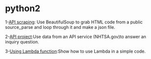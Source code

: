 # python2
1-[API scraping](https://github.com/vaji31/python2/blob/master/APIscarping): Use BeautifulSoup to grab HTML code from a public source,,parse and loop through it and make a json file. 

2-[API project](https://github.com/vaji31/python2/blob/master/APIproject):Use data from an API service (NHTSA.gov)to answer an inquiry question.

3-[Using Lambda function](https://github.com/vaji31/python2/commit/58dc3dcedc6900abd99426c2ecee1cb6645d2952):Show how to use Lambda in a simple code.
